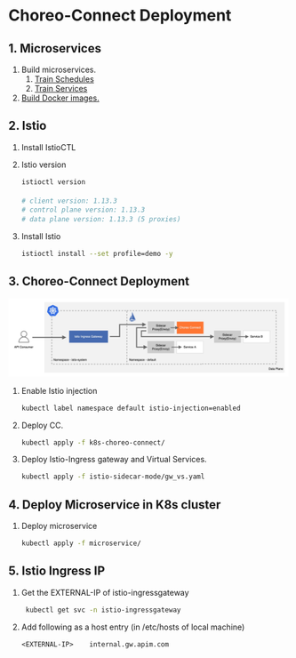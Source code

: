 # Choreo-Connect Deployment

## 1. Microservices

1. Build microservices.
   1. [Train Schedules](../backends/train-schedule)
   2. [Train Services](../backends/train-service)
2. [Build Docker images.](../dockerfiles/backends/README.md)

## 2. Istio

1. Install IstioCTL
2. Istio version
   ```sh
   istioctl version

   # client version: 1.13.3
   # control plane version: 1.13.3
   # data plane version: 1.13.3 (5 proxies)
   ```

3. Install Istio
   ```sh
   istioctl install --set profile=demo -y
   ```

## 3. Choreo-Connect Deployment

![](sidecar.jpg)

1. Enable Istio injection
   ```sh
   kubectl label namespace default istio-injection=enabled
   ```

2. Deploy CC.
   ```sh
   kubectl apply -f k8s-choreo-connect/
   ```

3. Deploy Istio-Ingress gateway and Virtual Services.
   ```sh
   kubectl apply -f istio-sidecar-mode/gw_vs.yaml
   ```

## 4. Deploy Microservice in K8s cluster

1. Deploy microservice
   ```sh
   kubectl apply -f microservice/
   ```

## 5. Istio Ingress IP

1. Get the EXTERNAL-IP of istio-ingressgateway
   ```sh
    kubectl get svc -n istio-ingressgateway
   ```
2. Add following as a host entry (in /etc/hosts of local machine)
   ```
   <EXTERNAL-IP>    internal.gw.apim.com
   ```
